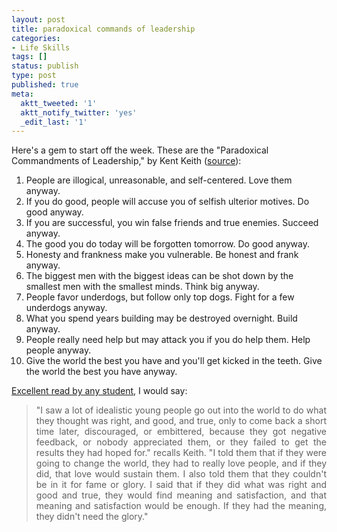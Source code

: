 ```yaml
---
layout: post
title: paradoxical commands of leadership
categories:
- Life Skills
tags: []
status: publish
type: post
published: true
meta:
  aktt_tweeted: '1'
  aktt_notify_twitter: 'yes'
  _edit_last: '1'
---
```

Here's a gem to start off the week. These are the "Paradoxical Commandments of Leadership," by Kent Keith (<a href="http://www.paradoxicalcommandments.com/origin.html">source</a>):

1. People are illogical, unreasonable, and self-centered. Love them anyway.
2. If you do good, people will accuse you of selfish ulterior motives. Do good anyway.
3. If you are successful, you win false friends and true enemies. Succeed anyway.
4. The good you do today will be forgotten tomorrow. Do good anyway.
5. Honesty and frankness make you vulnerable. Be honest and frank anyway.
6. The biggest men with the biggest ideas can be shot down by the smallest men with the smallest minds. Think big anyway.
7. People favor underdogs, but follow only top dogs. Fight for a few underdogs anyway.
8. What you spend years building may be destroyed overnight. Build anyway.
9. People really need help but may attack you if you do help them. Help people anyway.
10. Give the world the best you have and you'll get kicked in the teeth. Give the world the best you have anyway.

<a href="http://www.paradoxicalcommandments.com/origin.html">Excellent read by any student</a>, I would say:
<blockquote>
<p style="text-align: justify;">"I saw a lot of idealistic young people go out into the world to do what they thought was right, and good, and true, only to come back a short time later, discouraged, or embittered, because they got negative feedback, or nobody appreciated them, or they failed to get the results they had hoped for." recalls Keith. "I told them that if they were going to change the world, they had to really love people, and if they did, that love would sustain them. I also told them that they couldn't be in it for fame or glory. I said that if they did what was right and good and true, they would find meaning and satisfaction, and that meaning and satisfaction would be enough. If they had the meaning, they didn't need the glory."</p>
</blockquote>

